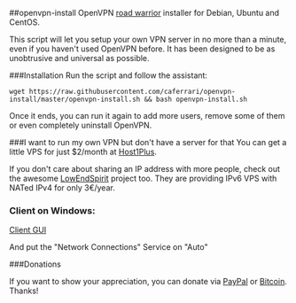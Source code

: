 ##openvpn-install
OpenVPN [road warrior](http://en.wikipedia.org/wiki/Road_warrior_%28computing%29) installer for Debian, Ubuntu and CentOS.

This script will let you setup your own VPN server in no more than a minute, even if you haven't used OpenVPN before. It has been designed to be as unobtrusive and universal as possible.

###Installation
Run the script and follow the assistant:

`wget https://raw.githubusercontent.com/caferrari/openvpn-install/master/openvpn-install.sh && bash openvpn-install.sh`

Once it ends, you can run it again to add more users, remove some of them or even completely uninstall OpenVPN.

###I want to run my own VPN but don't have a server for that
You can get a little VPS for just $2/month at [Host1Plus](https://affiliates.host1plus.com/ref/nyr.html).

If you don't care about sharing an IP address with more people, check out the awesome [LowEndSpirit](http://lowendspirit.com/) project too. They are providing IPv6 VPS with NATed IPv4 for only 3€/year.

### Client on Windows:
[Client GUI](https://openvpn.net/index.php/open-source/downloads.html)

And put the "Network Connections" Service on "Auto"

###Donations

If you want to show your appreciation, you can donate via [PayPal](https://www.paypal.com/cgi-bin/webscr?cmd=_s-xclick&hosted_button_id=VBAYDL34Z7J6L) or [Bitcoin](https://www.coinbase.com/Nyr). Thanks!
